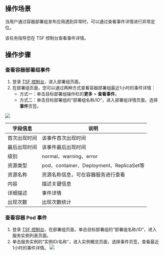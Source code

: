 ## 操作场景

当用户通过容器部署组发布应用遇到异常时，可以通过查看事件详情进行异常定位。

该任务指导您在 TSF 控制台查看事件详情。

## 操作步骤

### 查看容器部署组事件

1. 登录 [TSF 控制台](https://console.cloud.tencent.com/tsf/index)，进入部署组页面。
2. 在部署组页面，您可以通过两种方式查看容器部署组最近1小时的事件详情：
	- 方式一：单击目标部署组操作栏的**更多** > **查看事件**。
	- 方式二：单击目标部署组的“部署组名称/ID”，进入部署组详情页面，选择**事件**页签。
	
![](https://main.qcloudimg.com/raw/1ac8dc1aa1f15ac47b86cd06bed3c9e8.png)


| 字段信息     | 说明                                     |
| ------------ | ---------------------------------------- |
| 首次出现时间 | 该事件首次出现时间                       |
| 最后出现时间 | 该事件最后出现时间                       |
| 级别         | normal、warning、error                   |
| 资源类型     | pod、container、Deployment、ReplicaSet等 |
| 资源名称     | 资源名称信息，可在容器服务进行查看       |
| 内容         | 描述关键信息                             |
| 详细描述     | 事件详情                                 |
| 出现次数     | 出现次数统计                             |

### 查看容器 Pod 事件

1. 登录 [TSF 控制台](https://console.cloud.tencent.com/tsf/index)，在部署组页面，单击目标部署组的“部署组名称/ID”，进入服务实例列表页面。
2. 单击服务实例的“实例ID/名称”，进入实例概览页面，选择事件页签，查看最近1小时的事件详情。
![](https://main.qcloudimg.com/raw/4d51ecabbe08b44f0b7c6c007974745d.png)
